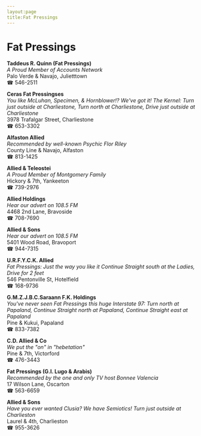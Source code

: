 ```yaml
---
layout:page
title:Fat Pressings
---
```

# Fat Pressings

**Taddeus R. Quinn (Fat Pressings)**  
_A Proud Member of Accounts Network_  
Palo Verde & Navajo, Julietttown  
☎ 546-2511



**Ceras Fat Pressingses**  
_You like McLuhan, Specimen, & Hornblower!? We've got it! 
The Kernel: Turn just outside at Charliestone, Turn north at Charliestone, Drive just outside at Charliestone_  
3978 Trafalgar Street, Charliestone  
☎ 653-3302



**Alfaston Allied**  
_Recommended by well-known Psychic Flor Riley_  
County Line & Navajo, Alfaston  
☎ 813-1425



**Allied & Teleostei**  
_A Proud Member of Montgomery Family_  
Hickory & 7th, Yankeeton  
☎ 739-2976



**Allied Holdings**  
_Hear our advert on 108.5 FM_  
4468 2nd Lane, Bravoside  
☎ 708-7690



**Allied & Sons**  
_Hear our advert on 108.5 FM_  
5401 Wood Road, Bravoport  
☎ 944-7315



**U.R.F.Y.C.K. Allied**  
_Fat Pressings: Just the way you like it 
Continue Straight south at the Ladies, Drive for 2 feet_  
546 Pentonville St, Hotelfield  
☎ 168-9736



**G.M.Z.J.B.C.Saraann F.K. Holdings**  
_You've never seen Fat Pressings this huge 
Interstate 97: Turn north at Papaland, Continue Straight north at Papaland, Continue Straight east at Papaland_  
Pine & Kukui, Papaland  
☎ 833-7382



**C.D. Allied & Co**  
_We put the "on" in "hebetation"_  
Pine & 7th, Victorford  
☎ 476-3443



**Fat Pressings (G.I. Lugo & Arabis)**  
_Recommended by the one and only TV host Bonnee Valencia_  
17 Wilson Lane, Oscarton  
☎ 563-6659



**Allied & Sons**  
_Have you ever wanted Clusia? We have Semiotics! 
Turn just outside at Charlieston_  
Laurel & 4th, Charlieston  
☎ 955-3626



